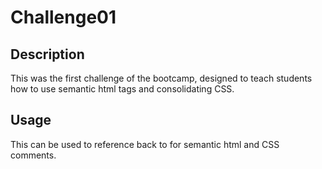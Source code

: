# Challenge01

## Description

This was the first challenge of the bootcamp, designed to teach students how to use semantic html tags and consolidating CSS.

## Usage

This can be used to reference back to for semantic html and CSS comments.
